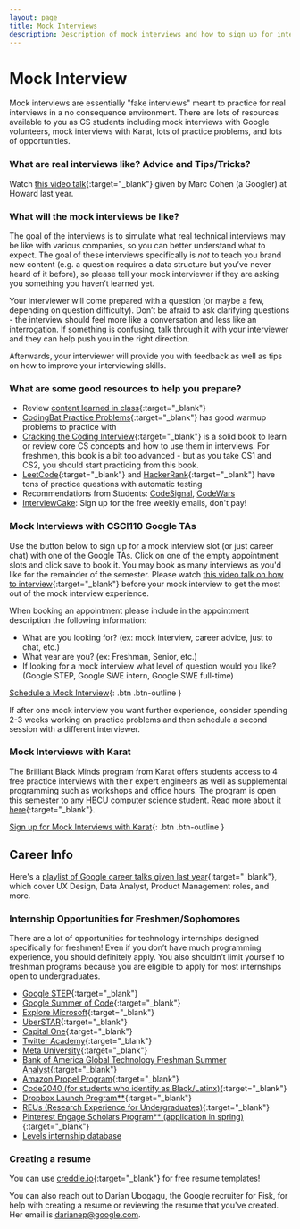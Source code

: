 ```yaml
---
layout: page
title: Mock Interviews
description: Description of mock interviews and how to sign up for interviews
---
```

# Mock Interview
Mock interviews are essentially "fake interviews" meant to practice for real interviews in a no consequence environment. There are lots of resources available to you as CS students including mock interviews with Google volunteers, mock interviews with Karat, lots of practice problems, and lots of opportunities.

### What are real interviews like? Advice and Tips/Tricks?

Watch [this video talk](https://www.youtube.com/watch?v=FG5860rWppA){:target="_blank"} given by Marc Cohen (a Googler) at Howard last year.

### What will the mock interviews be like?

The goal of the interviews is to simulate what real technical interviews may be like with various companies, so you can better understand what to expect. The goal of these interviews specifically is *not* to teach you brand new content (e.g. a question requires a data structure but you’ve never heard of it before), so please tell your mock interviewer if they are asking you something you haven’t learned yet.

Your interviewer will come prepared with a question (or maybe a few, depending on question difficulty). Don’t be afraid to ask clarifying questions - the interview should feel more like a conversation and less like an interrogation. If something is confusing, talk through it with your interviewer and they can help push you in the right direction.

Afterwards, your interviewer will provide you with feedback as well as tips on how to improve your interviewing skills. 

### What are some good resources to help you prepare?

- Review [content learned in class](https://csci100.org/calendar/){:target="_blank"}
- [CodingBat Practice Problems](https://codingbat.com/python){:target="_blank"} has good warmup problems to practice with
- [Cracking the Coding Interview](https://www.crackingthecodinginterview.com/){:target="_blank"} is a solid book to learn or review core CS concepts and how to use them in interviews. For freshmen, this book is a bit too advanced - but as you take CS1 and CS2, you should start practicing from this book.
- [LeetCode](https://leetcode.com/){:target="_blank"} and [HackerRank](https://www.hackerrank.com/){:target="_blank"} have tons of practice questions with automatic testing
-  Recommendations from Students: [CodeSignal](https://codesignal.com/), [CodeWars](https://www.codewars.com/)
-  [InterviewCake](https://interviewcake.com): Sign up for the free weekly emails, don't pay!

### Mock Interviews with CSCI110 Google TAs

Use the button below to sign up for a mock interview slot (or just career chat) with one of the Google TAs. Click on one of the empty appointment slots and click save to book it. You may book as many interviews as you'd like for the remainder of the semester. Please watch [this video talk on how to interview](https://www.youtube.com/watch?v=FG5860rWppA){:target="_blank"} before your mock interview to get the most out of the mock interview experience. 

When booking an appointment please include in the appointment description the following information:
- What are you looking for? (ex: mock interview, career advice, just to chat, etc.)
- What year are you? (ex: Freshman, Senior, etc.)
- If looking for a mock interview what level of question would you like? (Google STEP, Google SWE intern, Google SWE full-time)

[Schedule a Mock Interview](https://calendar.google.com/calendar/u/0/selfsched?sstoken=UUc3XzFQOGd3R2wyfGRlZmF1bHR8ZDA5YThiMTdmNzA1YmRjN2VjODEwOTY4NWI1MWMxOTM){: .btn .btn-outline }

If after one mock interview you want further experience, consider spending 2-3 weeks working on practice problems and then schedule a second session with a different interviewer.

### Mock Interviews with Karat

The Brilliant Black Minds program from Karat offers students access to 4 free practice interviews with their expert engineers as well as supplemental programming such as workshops and office hours. The program is open this semester to any HBCU computer science student. Read more about it [here](https://mcusercontent.com/705e24c8890b338f1b5259903/files/a6af5094-0ec6-c365-9a77-2fdde1dcfd75/BBM_Welcome_Brief_and_FAQ_v1.pdf){:target="_blank"}.

[Sign up for Mock Interviews with Karat](https://mailchi.mp/96b121ec2637/the-brilliant-black-minds-program){: .btn .btn-outline }

## Career Info 

Here's a [playlist of Google career talks given last year](https://www.youtube.com/playlist?list=PLr509y092L2-E3SicuWbxONv0KXpnAVeg){:target="_blank"}, which cover UX Design, Data Analyst, Product Management roles, and more.

### Internship Opportunities for Freshmen/Sophomores

There are a lot of opportunities for technology internships designed specifically for freshmen! Even if you don’t have much programming experience, you should definitely apply. You also shouldn’t limit yourself to freshman programs because you are eligible to apply for most internships open to undergraduates.

- [Google STEP](https://buildyourfuture.withgoogle.com/programs/step/){:target="_blank"}
- [Google Summer of Code](https://summerofcode.withgoogle.com/){:target="_blank"}
- [Explore Microsoft](https://careers.microsoft.com/students/us/en/usexploremicrosoftprogram){:target="_blank"}
- [UberSTAR](https://university-uber.icims.com/jobs/116956/job?iis=marketing&iisn=TheMuse&iisp=paid&rx_job=116956&rx_medium=post&rx_paid=1&rx_r=none&rx_source=themuse&rx_ts=20220913T225001Z&rx_viewer=09038a8433d911edada3e5cb0c31c84689c3f1c526634ce9956b19d91209de0f&mobile=false&width=1030&height=500&bga=true&needsRedirect=false&jan1offset=-480&jun1offset=-420){:target="_blank"}
- [Capital One](https://www.capitalonecareers.com/job/mclean/university-technology-incubator-intern-spring-2023/31238/36291684368){:target="_blank"}
- [Twitter Academy](https://twitteracademy21.splashthat.com/){:target="_blank"}
- [Meta University](https://www.metacareers.com/careerprograms/pathways/metauniversity){:target="_blank"}
- [Bank of America Global Technology Freshman Summer Analyst](https://bankcampuscareers.tal.net/vx/lang-en-GB/candidate/postings/7745){:target="_blank"}
- [Amazon Propel Program](https://www.amazon.jobs/en/jobs/2110678/software-development-engineer-internship-2023-us){:target="_blank"}
- [Code2040 (for students who identify as Black/Latinx)](http://www.code2040.org/){:target="_blank"}
- [Dropbox Launch Program**](https://www.dropbox.com/jobs/teams/emerging-talent){:target="_blank"}
- [REUs (Research Experience for Undergraduates)](https://www.nsf.gov/crssprgm/reu/list_result.jsp?unitid=5049){:target="_blank"}
- [Pinterest Engage Scholars Program** (application in spring)](https://www.pinterestcareers.com/early-career/apprenticeship-development-programs/){:target="_blank"}
- [Levels internship database](https://www.levels.fyi/internships/?track=Software%20Engineer&timeframe=2022%20%2F%202021)
### Creating a resume
You can use [creddle.io](http://creddle.io/){:target="_blank"} for free resume templates! 

You can also reach out to Darian Ubogagu, the Google recruiter for Fisk, for help with creating a resume or reviewing the resume that you've created. Her email is darianep@google.com.
